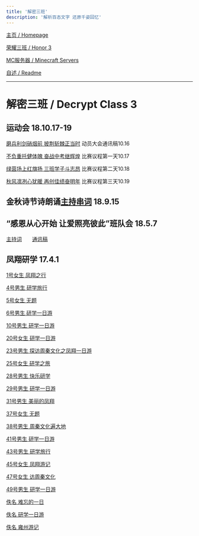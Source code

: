 ```yaml
---
title: '解密三班'
description: '解析百态文字 还原千姿回忆'
---
```


[主页 / Homepage](index)

[荣耀三班 / Honor 3](honor3)

[MC服务器 / Minecraft Servers](mc)

[自述 / Readme](README)

------

# 解密三班 / Decrypt Class 3

## 运动会 18.10.17-19

[磨兵利剑硝烟前  披荆斩棘正当时](txg/181016c) 动员大会通讯稿10.16

[不负重托健体魄  奋战中考继辉煌](txg/181017c) 比赛议程第一天10.17

[绿茵场上红旗扬  三班学子斗志昂](txg/181018c) 比赛议程第二天10.18

[秋风凛冽心犹暖  再创佳绩奋明年](txg/181019c) 比赛议程第三天10.19

## 金秋诗节诗朗诵[主持串词](txg/180915h) 18.9.15

## “感恩从心开始 让爱照亮彼此”班队会 18.5.7

[主持词](txg/180507h)　　[通讯稿](180507c)

## 凤翔研学 17.4.1

[1号女生 凤翔之行](fx/01)

[4号男生 研学旅行](fx/04)

[5号女生 无题](fx/05)

[6号男生 研学一日游](fx/06)

[10号男生 研学一日游](fx/10)

[20号女生 研学一日游](fx/20)

[23号男生 探访周秦文化之凤翔一日游](fx/23)

[25号女生 研学之旅](fx/25)

[28号男生 快乐研学](fx/28)

[29号男生 研学一日游](fx/29)

[31号男生 美丽的凤翔](fx/31)

[37号女生 无题](fx/37)

[38号男生 周秦文化遍大地](fx/38)

[41号男生 研学一日游](fx/41)

[43号男生 研学旅行](fx/43)

[45号女生 凤翔游记](fx/45)

[47号女生 访周秦文化](fx/47)

[49号男生 研学一日游](fx/49)

[佚名 难忘的一日](fx/nw)

[佚名 研学一日游](fx/yx)

[佚名 雍州游记](fx/yz)

